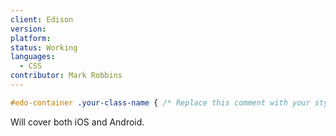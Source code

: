 ```yaml
---
client: Edison
version:
platform:
status: Working
languages:
  - CSS
contributor: Mark Robbins
---
```


```css
#edo-container .your-class-name { /* Replace this comment with your styles */ }
```

Will cover both iOS and Android.
